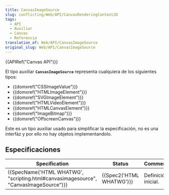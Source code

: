 ```yaml
---
title: CanvasImageSource
slug: conflicting/Web/API/CanvasRenderingContext2D
tags:
  - API
  - Auxiliar
  - Canvas
  - Referencia
translation_of: Web/API/CanvasImageSource
original_slug: Web/API/CanvasImageSource
---
```

{{APIRef("Canvas API")}}

El tipo auxiliar **`CanvasImageSource`** representa cualquiera de los siguientes tipos:

- {{domxref("CSSImageValue")}}
- {{domxref("HTMLImageElement")}}
- {{domxref("SVGImageElement")}}
- {{domxref("HTMLVideoElement")}}
- {{domxref("HTMLCanvasElement")}}
- {{domxref("ImageBitmap")}}
- {{domxref("OffscreenCanvas")}}

Este es un tipo auxiliar usado para simplificar la especificación, no es una interfáz y por ello no hay objetos implementandolo.

## Especificaciones

| Specification                                                                                                    | Status                           | Comment             |
| ---------------------------------------------------------------------------------------------------------------- | -------------------------------- | ------------------- |
| {{SpecName('HTML WHATWG', "scripting.html#canvasimagesource", "CanvasImageSource")}} | {{Spec2('HTML WHATWG')}} | Definición inicial. |
